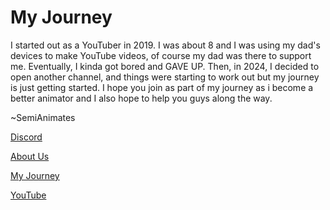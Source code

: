 # My Journey

I started out as a YouTuber in 2019. I was about 8 and I was using my dad's devices to make YouTube videos, of course my dad was there to support me. Eventually, I kinda got bored and GAVE UP. Then, in 2024, I decided to open another channel, and things were starting to work out but my journey is just getting started. I hope you join as part of my journey as i become a better animator and I also hope to help you guys along the way.
 
 
 ~SemiAnimates
 

[Discord](https://discord.gg/7BA45jAX)


[About Us](https://sone890pik.github.io/animatorsunite/about.html)


[My Journey](https://sone890pik.github.io/animatorsunite/mission.html)


[YouTube](https://www.youtube.com/@SemiAnimates)
